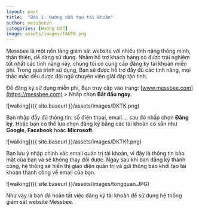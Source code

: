 ```yaml
---
layout: post
title:  "Bài 1: Hướng dẫn tạo tài khoản"
author: messbeevn
categories: [Hướng Dẫn]
image: assets/images/TAOTK.png
---
```

Messbee là một nền tảng giám sát website với nhiều tính năng thông minh, thân thiện, dễ dàng sử dụng. Nhằm hỗ trợ khách hàng có được trải nghiệm tốt nhất các tính năng này, chúng tôi có cung cấp đăng ký tài khoản miễn phí. Trong quá trình sử dụng, Bạn sẽ được hỗ trợ đầy đủ các tính năng, mọi thắc mắc đều được đội ngũ chuyên viên giải đáp tận tình.

Để đăng ký sử dụng miễn phí, Bạn truy cập vào trang: [www.messbee.com](https://messbee.com) > Nhấp chọn **Bắt đầu ngay**.

![walking]({{ site.baseurl }}/assets/images/DKTK.png)

Bạn nhập đầy đủ thông tin: số điện thoại, email…, sau đó nhấp chọn **Đăng ký**. Hoặc bạn có thể lựa chọn đăng ký bằng các tài khoản có sẵn như **Google**, **Facebook** hoặc **Microsoft**.

![walking]({{ site.baseurl }}/assets/images/DKTK1.png)

Bạn lưu ý nhập chính xác email quản trị tài khoản, vì đây là thông tin bảo mật của bạn và sẽ không thay đổi được. Ngay sau khi bạn đăng ký thành công, hệ thống sẽ hiển thị giao diện quản trị và gửi thông báo khởi tạo tài khoản thành công về email của bạn.

![walking]({{ site.baseurl }}/assets/images/tongquan.JPG)

Như vậy là bạn đã hoàn tất việc đăng ký tài khoản để sử dụng hệ thống giám sát website Messbee.


